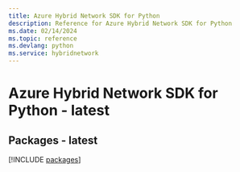 ```yaml
---
title: Azure Hybrid Network SDK for Python
description: Reference for Azure Hybrid Network SDK for Python
ms.date: 02/14/2024
ms.topic: reference
ms.devlang: python
ms.service: hybridnetwork
---
```

# Azure Hybrid Network SDK for Python - latest
## Packages - latest
[!INCLUDE [packages](hybrid-network-index.md)]